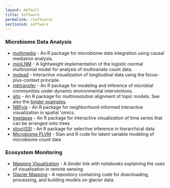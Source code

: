 ```yaml
---
layout: default
title: Software
permalink: /software/
sectionid: software
---
```


### Microbiome Data Analysis

* [multimedia](https://krisrs1128.github.io/multimedia) - An R package for microbiome data integration using causal mediation analysis.
* [miniLNM](https://krisrs1128.github.io/miniLNM) - A lightweight implementation of the logistic-normal multinomial model for analysis of multivariate count data.
* [molpad](https://kaiyanm.github.io/MolPad/) - Interactive visualization of longitudinal data using the focus-plus-context principle.
* [mbtransfer](https://krisrs1128.github.io/mbtransfer/) - An R package for modeling and inference of microbial communities under dynamic environmental interventions.
* [alto](https://lasy.github.io/alto/) - An R package for multiresolution alignment of topic models. See also the [binder examples](https://mybinder.org/v2/gh/krisrs1128/alto_demo/HEAD?urlpath=rstudio).
* [NBFvis](https://github.com/XTH1114/NBFvis/) - An R package for neighborhood-informed interactive visualization in spatial 'omics.
* [treelapse](https://krisrs1128.github.io/treelapse/) - An R package for interactive visualization of time series that can be arranged onto trees
* [structSSI](https://github.com/krisrs1128/structssi) - An R package for selective inference in hierarchical data
* [Microbiome PLVM](https://github.com/krisrs1128/microbiome_plvm) - Stan and R code for latent variable modeling of microbiome count data

### Ecosystem Monitoring

* [Mapping Visualization](https://mybinder.org/v2/gh/krisrs1128/mappingvis/HEAD) - A binder link with notebooks explaining the uses of visualization in remote sensing
* [Glacier Mapping](https://github.com/krisrs1128/glacier_mapping) - A repository containing code for downloading, processing, and building models on glacier data.
